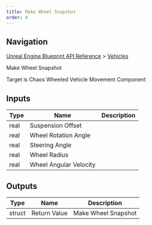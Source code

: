 ```yaml
---
title: Make Wheel Snapshot
order: 4
---
```

## Navigation

[Unreal Engine Blueprint API Reference](https://dev.epicgames.com/documentation/en-us/unreal-engine/BlueprintAPI) > [Vehicles](https://dev.epicgames.com/documentation/en-us/unreal-engine/BlueprintAPI/Vehicles)

Make Wheel Snapshot

Target is Chaos Wheeled Vehicle Movement Component

## Inputs

| Type | Name | Description |
| --- | --- | --- |
| real | Suspension Offset |  |
| real | Wheel Rotation Angle |  |
| real | Steering Angle |  |
| real | Wheel Radius |  |
| real | Wheel Angular Velocity |  |

## Outputs

| Type | Name | Description |
| --- | --- | --- |
| struct | Return Value | Make Wheel Snapshot |
